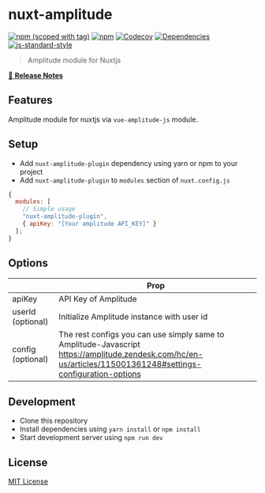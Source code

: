 # nuxt-amplitude

[![npm (scoped with tag)](https://img.shields.io/npm/v/nuxt-amplitude/latest.svg?style=flat-square)](https://npmjs.com/package/nuxt-amplitude-plugin)
[![npm](https://img.shields.io/npm/dt/nuxt-amplitude.svg?style=flat-square)](https://npmjs.com/package/nuxt-amplitude-plugin)
[![Codecov](https://img.shields.io/codecov/c/github/Calvin-Huang/amplitude-module.svg?style=flat-square)](https://codecov.io/gh/Calvin-Huang/amplitude-module)
[![Dependencies](https://david-dm.org/Calvin-Huang/amplitude-module/status.svg?style=flat-square)](https://david-dm.org/Calvin-Huang/amplitude-module)
[![js-standard-style](https://img.shields.io/badge/code_style-standard-brightgreen.svg?style=flat-square)](http://standardjs.com)

> Amplitude module for Nuxtjs

[📖 **Release Notes**](./CHANGELOG.md)

## Features

Amplitude module for nuxtjs via `vue-amplitude-js` module.

## Setup

- Add `nuxt-amplitude-plugin` dependency using yarn or npm to your project
- Add `nuxt-amplitude-plugin` to `modules` section of `nuxt.config.js`

```js
{
  modules: [
    // Simple usage
    "nuxt-amplitude-plugin",
    { apiKey: "[Your amplitude API_KEY]" }
  ];
}
```

## Options

|                   | Prop                                                                                                                                                         |
| ----------------- | ------------------------------------------------------------------------------------------------------------------------------------------------------------ |
| apiKey            | API Key of Amplitude                                                                                                                                         |
| userId (optional) | Initialize Amplitude instance with user id                                                                                                                   |
| config (optional) | The rest configs you can use simply same to Amplitude-Javascript https://amplitude.zendesk.com/hc/en-us/articles/115001361248#settings-configuration-options |

## Development

- Clone this repository
- Install dependencies using `yarn install` or `npm install`
- Start development server using `npm run dev`

## License

[MIT License](./LICENSE)
